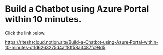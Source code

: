 # Build a Chatbot using Azure Portal within 10 minutes.

Click the link below. 

https://riteshscloud.notion.site/Build-a-Chatbot-using-Azure-Portal-within-10-minutes-c11d6263275d4aff8ff58a3487fc98d5